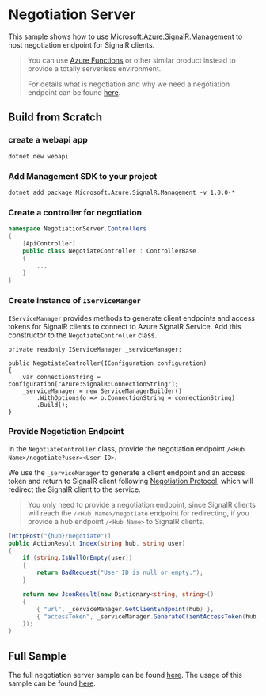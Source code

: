 # Negotiation Server

This sample shows how to use [Microsoft.Azure.SignalR.Management](https://www.nuget.org/packages/Microsoft.Azure.SignalR.Management) to host negotiation endpoint for SignalR clients.

> You can use [Azure Functions](<https://azure.microsoft.com/en-us/services/functions/>) or other similar product instead to provide a totally serverless environment.
>
> For details what is negotiation and why we need a negotiation endpoint can be found [here](<https://github.com/Azure/azure-signalr/blob/dev/docs/management-sdk-guide.md#quick-start>).

## Build from Scratch

### create a webapi app

```
dotnet new webapi
```

### Add Management SDK to your project

```
dotnet add package Microsoft.Azure.SignalR.Management -v 1.0.0-*
```

### Create a controller for negotiation

```C#
namespace NegotiationServer.Controllers
{
    [ApiController]
    public class NegotiateController : ControllerBase
    {
        ...
    }
}
```

### Create instance of `IServiceManger`

`IServiceManager` provides methods to generate client endpoints and access tokens for SignalR clients to connect to Azure SignalR Service. Add this constructor to the `NegotiateController` class.

```
private readonly IServiceManager _serviceManager;

public NegotiateController(IConfiguration configuration)
{
    var connectionString = configuration["Azure:SignalR:ConnectionString"];
    _serviceManager = new ServiceManagerBuilder()
        .WithOptions(o => o.ConnectionString = connectionString)
        .Build();
}
```

### Provide Negotiation Endpoint

In the `NegotiateController` class, provide the negotiation endpoint `/<Hub Name>/negotiate?user=<User ID>`.  

We use the `_serviceManager` to generate a client endpoint and an access token and return to SignalR client following [Negotiation Protocol](https://github.com/aspnet/SignalR/blob/master/specs/TransportProtocols.md#post-endpoint-basenegotiate-request), which will redirect the SignalR client to the service. 

>  You only need to provide a negotiation endpoint, since SignalR clients will reach the `/<Hub Name>/negotiate` endpoint for redirecting, if you provide a hub endpoint `/<Hub Name>` to SignalR clients.

```C#
[HttpPost("{hub}/negotiate")]
public ActionResult Index(string hub, string user)
{
    if (string.IsNullOrEmpty(user))
    {
        return BadRequest("User ID is null or empty.");
    }

    return new JsonResult(new Dictionary<string, string>()
    {
        { "url", _serviceManager.GetClientEndpoint(hub) },
        { "accessToken", _serviceManager.GenerateClientAccessToken(hub, user) }
    });
}
```

## Full Sample

The full negotiation server sample can be found [here](.). The usage of this sample can be found [here](<https://github.com/aspnet/AzureSignalR-samples/tree/master/samples/Management/LegacySample#start-the-negotiation-server>).